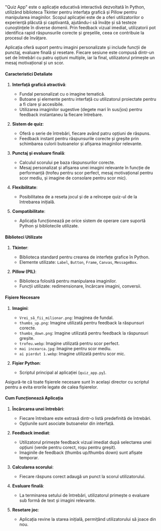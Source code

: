 "Quiz App" este o aplicație educativă interactivă dezvoltată în Python, utilizând biblioteca Tkinter pentru interfața grafică și Pillow pentru manipularea imaginilor. Scopul aplicației este de a oferi utilizatorilor o experiență plăcută și captivantă, ajutându-i să învățe și să testeze cunoștințele în diverse domenii. Prin feedback vizual imediat, utilizatorii pot identifica rapid răspunsurile corecte și greșelile, ceea ce contribuie la procesul de învățare.

Aplicația oferă suport pentru imagini personalizate și include funcții de punctaj, evaluare finală și resetare. Fiecare sesiune este compusă dintr-un set de întrebări cu patru opțiuni multiple, iar la final, utilizatorul primește un mesaj motivațional și un scor.

#### Caracteristici Detaliate
1. **Interfață grafică atractivă**:
   - Fundal personalizat cu o imagine tematică.
   - Butoane și elemente pentru interfață cu utilizatorul proiectate pentru a fi clare și accesibile.
   - Utilizarea imaginilor sugestive (degete mari în sus/jos) pentru feedback instantaneu la fiecare întrebare.

2. **Sistem de quiz**:
   - Oferă o serie de întrebări, fiecare având patru opțiuni de răspuns.
   - Feedback instant pentru răspunsurile corecte și greșite prin schimbarea culorii butoanelor și afișarea imaginilor relevante.

3. **Punctaj și evaluare finală**:
   - Calculul scorului pe baza răspunsurilor corecte.
   - Mesaj personalizat și afișarea unei imagini relevante în funcție de performanță (trofeu pentru scor perfect, mesaj motivațional pentru scor mediu, și imagine de consolare pentru scor mic).

4. **Flexibilitate**:
   - Posibilitatea de a reseta jocul și de a reîncepe quiz-ul de la întrebarea inițială.

5. **Compatibilitate**:
   - Aplicația funcționează pe orice sistem de operare care suportă Python și bibliotecile utilizate.

#### Biblioteci Utilizate
1. **Tkinter**:
   - Biblioteca standard pentru crearea de interfețe grafice în Python.
   - Elemente utilizate: `Label`, `Button`, `Frame`, `Canvas`, `MessageBox`.

2. **Pillow (PIL)**:
   - Biblioteca folosită pentru manipularea imaginilor.
   - Funcții utilizate: redimensionare, încărcare imagini, conversii.


#### Fișiere Necesare
1. **Imagini**:
   - `Vrei_să_fii_milionar.png`: Imaginea de fundal.
   - `thumbs_up.png`: Imagine utilizată pentru feedback la răspunsuri corecte.
   - `thumbs_down.png`: Imagine utilizată pentru feedback la răspunsuri greșite.
   - `trofeu.webp`: Imagine utilizată pentru scor perfect.
   - `mai incearca.jpg`: Imagine pentru scor mediu.
   - `ai pierdut 1.webp`: Imagine utilizată pentru scor mic.

2. **Fișier Python**:
   - Scriptul principal al aplicației (`quiz_app.py`).

Asigură-te că toate fișierele necesare sunt în același director cu scriptul pentru a evita erorile legate de calea fișierelor.



#### Cum Funcționează Aplicația
1. **Încărcarea unei întrebări**:
   - Fiecare întrebare este extrasă dintr-o listă predefinită de întrebări.
   - Opțiunile sunt asociate butoanelor din interfață.

2. **Feedback imediat**:
   - Utilizatorul primește feedback vizual imediat după selectarea unei opțiuni (verde pentru corect, roșu pentru greșit).
   - Imaginile de feedback (thumbs up/thumbs down) sunt afișate temporar.

3. **Calcularea scorului**:
   - Fiecare răspuns corect adaugă un punct la scorul utilizatorului.

4. **Evaluare finală**:
   - La terminarea setului de întrebări, utilizatorul primește o evaluare sub formă de text și imagini relevante.

5. **Resetare joc**:
   - Aplicația revine la starea inițială, permițând utilizatorului să joace din nou.



